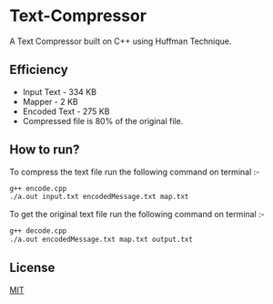 # Text-Compressor
A Text Compressor built on C++ using Huffman Technique.

## Efficiency
* Input Text - 334 KB
* Mapper - 2 KB
* Encoded Text - 275 KB
* Compressed file is 80% of the original file.


## How to run?
To compress the text file run the following command on terminal :-

```bash
g++ encode.cpp
./a.out input.txt encodedMessage.txt map.txt
```

To get the original text file run the following command on terminal :-

```bash
g++ decode.cpp
./a.out encodedMessage.txt map.txt output.txt
```

## License
[MIT](https://choosealicense.com/licenses/mit/)
